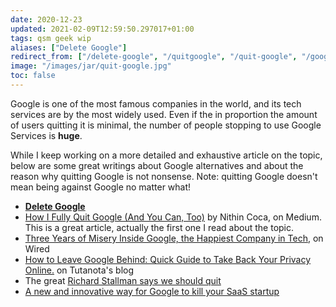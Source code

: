 ```yaml
---
date: 2020-12-23
updated: 2021-02-09T12:59:50.297017+01:00
tags: qsm geek wip
aliases: ["Delete Google"]
redirect_from: ["/delete-google", "/quitgoogle", "/quit-google", "/google"]
image: "/images/jar/quit-google.jpg"
toc: false
---
```

Google is one of the most famous companies in the world, and its tech services are by the most widely used. Even if the in proportion the amount of users quitting it is minimal, the number of people stopping to use Google Services is **huge**.

While I keep working on a more detailed and exhaustive article on the topic, below are some great writings about Google alternatives and about the reason why quitting Google is not nonsense. Note: quitting Google doesn't mean being against Google no matter what!

- [**Delete Google**](https://deletegoogle.com "Delete Google")
- [How I Fully Quit Google \(And You Can, Too\)](https://medium.com/s/story/how-i-fully-quit-google-and-you-can-too-4c2f3f85793a "How I Fully Quit Google \(And You Can, Too\) by Nithin Coca") by Nithin Coca, on Medium.\
This is a great article, actually the first one I read about the topic.
- [Three Years of Misery Inside Google, the Happiest Company in Tech](https://www.wired.com/story/inside-google-three-years-misery-happiest-company-tech/ "Three Years of Misery Inside Google, the Happiest Company in Tech on Wired"), on Wired
- [How to Leave Google Behind: Quick Guide to Take Back Your Privacy Online.](https://tutanota.com/blog/posts/how-to-leave-google-gmail/ "How to Leave Google Behind: Quick Guide to Take Back Your Privacy Online by Tutanota") on Tutanota's blog
- The great [Richard Stallman says we should quit](https://stallman.org/google.html "Quit Google on Richard Stallman's website")
- [A new and innovative way for Google to kill your SaaS startup](https://gomox.medium.com/google-safe-browsing-can-kill-your-startup-7d73c474b98d "A new and innovative way for Google to kill your SaaS startup")